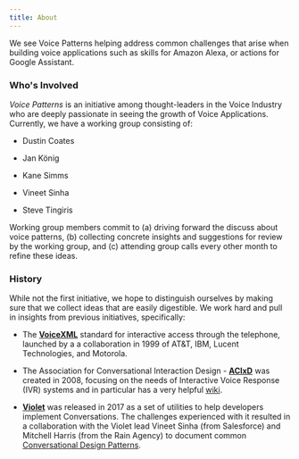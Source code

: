 ```yaml
---
title: About
---
```


We see Voice Patterns helping address common challenges that arise when building voice applications such as skills for Amazon Alexa, or actions for Google Assistant.

### Who's Involved

*Voice Patterns* is an initiative among thought-leaders in the Voice Industry who are deeply passionate in seeing the growth of Voice Applications. Currently, we have a working group consisting of:

* Dustin Coates

* Jan König

* Kane Simms

* Vineet Sinha

* Steve Tingiris


Working group members commit to (a) driving forward the discuss about voice patterns, (b) collecting concrete insights and suggestions for review by the working group, and (c) attending group calls every other month to refine these ideas.

### History

While not the first initiative, we hope to distinguish ourselves by making sure that we collect ideas that are easily digestible. We work hard and pull in insights from previous initiatives, specifically:

* The **[VoiceXML](https://www.w3.org/TR/voicexml20/)** standard for interactive access through the telephone, launched by a a collaboration in 1999 of AT&T, IBM, Lucent Technologies, and Motorola.

* The Association for Conversational Interaction Design - **[ACIxD](http://acixd.org/)** was created in 2008, focusing on the needs of Interactive Voice Response (IVR) systems and in particular has a very helpful [wiki](http://acixd.org/wiki/doku.php).

* **[Violet](https://helloviolet.ai/)** was released in 2017 as a set of utilities to help developers implement Conversations. The challenges experienced with it resulted in a collaboration with the Violet lead Vineet Sinha (from Salesforce) and Mitchell Harris (from the Rain Agency) to document common [Conversational Design Patterns](https://github.com/salesforce/violet-conversations/wiki).
